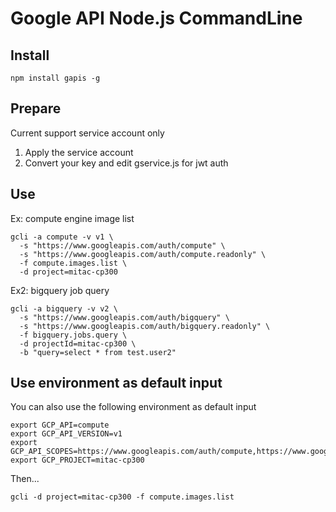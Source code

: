 Google API Node.js CommandLine
====

## Install

```
npm install gapis -g
```

## Prepare

Current support service account only
1. Apply the service account
2. Convert your key and edit gservice.js for jwt auth

## Use

Ex: compute engine image list

```
gcli -a compute -v v1 \
  -s "https://www.googleapis.com/auth/compute" \
  -s "https://www.googleapis.com/auth/compute.readonly" \
  -f compute.images.list \
  -d project=mitac-cp300 
```

Ex2: bigquery job query

```
gcli -a bigquery -v v2 \
  -s "https://www.googleapis.com/auth/bigquery" \
  -s "https://www.googleapis.com/auth/bigquery.readonly" \
  -f bigquery.jobs.query \
  -d projectId=mitac-cp300 \
  -b "query=select * from test.user2" 
```


## Use environment as default input

You can also use the following environment as default input

```
export GCP_API=compute
export GCP_API_VERSION=v1
export GCP_API_SCOPES=https://www.googleapis.com/auth/compute,https://www.googleapis.com/auth/compute.readonly
export GCP_PROJECT=mitac-cp300
```

Then...

```
gcli -d project=mitac-cp300 -f compute.images.list
```
